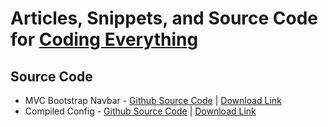 # Articles, Snippets, and Source Code for [Coding Everything](http://www.codingeverything.com/)

## Source Code

* MVC Bootstrap Navbar - [Github Source Code][1] | [Download Link][2]
* Compiled Config - [Github Source Code][3] | [Download Link][4]

[1]: https://github.com/KyleMit/CodingEverything/tree/master/MVCBootstrapNavbar
[2]: https://minhaskamal.github.io/DownGit/#/home?url=https://github.com/KyleMit/CodingEverything/tree/master/MVCBootstrapNavbar
[3]: https://github.com/KyleMit/CodingEverything/tree/master/CompiledConfig
[4]: https://minhaskamal.github.io/DownGit/#/home?url=https://github.com/KyleMit/CodingEverything/tree/master/CompiledConfig
